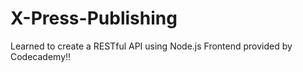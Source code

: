 # X-Press-Publishing
Learned to create a RESTful API using Node.js
Frontend provided by Codecademy!!
